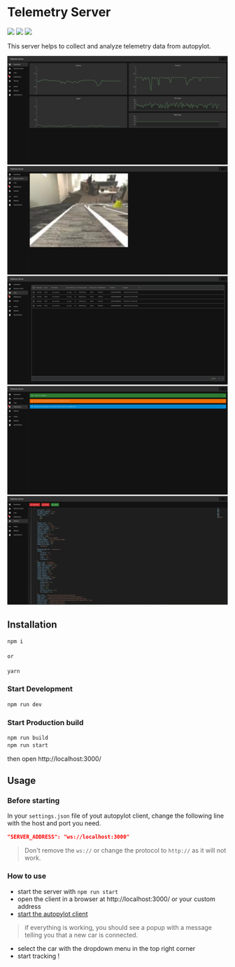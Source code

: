 # Telemetry Server

![](https://img.shields.io/badge/license-MIT-blue.svg)
![](https://img.shields.io/badge/status-beta-orange.svg)
![](https://img.shields.io/badge/build-0.5.0-green.svg)

This server helps to collect and analyze telemetry data from autopylot.

![](./public/images/1.png)
![](./public/images/2.png)
![](./public/images/3.png)
![](./public/images/4.png)
![](./public/images/5.png)


## Installation
```bash
npm i

or 

yarn
```

### Start Development
```bash
npm run dev
```
### Start Production build
```bash
npm run build
npm run start
```

then open http://localhost:3000/

## Usage

### Before starting
In your `settings.json` file of yout autopylot client, change the following line with the host and port you need.
```json
"SERVER_ADDRESS": "ws://localhost:3000"
```

> Don't remove the `ws://` or change the protocol to `http://` as it will not work.


### How to use
- start the server with `npm run start`
- open the client in a browser at http://localhost:3000/ or your custom address
- [start the autopylot client](https://github.com/Autonomobile/AutoPylot#deploy)

> if everything is working, you should see a popup with a message telling you that a new car is connected.
- select the car with the dropdown menu in the top right corner
- start tracking !

